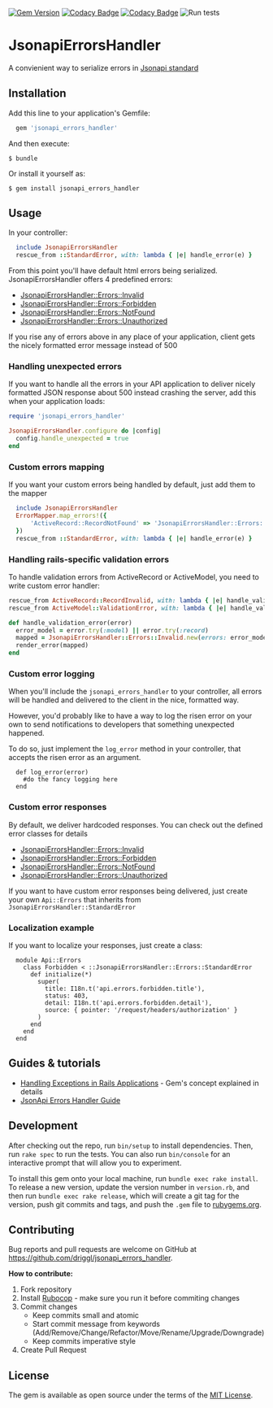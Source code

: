 [![Gem Version](https://badge.fury.io/rb/jsonapi_errors_handler.svg)](https://badge.fury.io/rb/jsonapi_errors_handler)
[![Codacy Badge](https://app.codacy.com/project/badge/Grade/6dba6e4556354789809185e0decde4f8)](https://www.codacy.com/gh/driggl/jsonapi_errors_handler?utm_source=github.com&amp;utm_medium=referral&amp;utm_content=driggl/jsonapi_errors_handler&amp;utm_campaign=Badge_Grade)
[![Codacy Badge](https://app.codacy.com/project/badge/Coverage/6dba6e4556354789809185e0decde4f8)](https://www.codacy.com/gh/driggl/jsonapi_errors_handler?utm_source=github.com&utm_medium=referral&utm_content=driggl/jsonapi_errors_handler&utm_campaign=Badge_Coverage)
![Run tests](https://github.com/driggl/jsonapi_errors_handler/workflows/Run%20tests/badge.svg?branch=master)

# JsonapiErrorsHandler

A convienient way to serialize errors in [Jsonapi standard](https://jsonapi.org)

## Installation

Add this line to your application's Gemfile:

```ruby
  gem 'jsonapi_errors_handler'
```

And then execute:

```shell
$ bundle
```

Or install it yourself as:

```shell
$ gem install jsonapi_errors_handler
```

## Usage

In your controller:

```ruby
  include JsonapiErrorsHandler
  rescue_from ::StandardError, with: lambda { |e| handle_error(e) }
```

From this point you'll have default html errors being serialized. JsonapiErrorsHandler offers 4 predefined errors:

*   [JsonapiErrorsHandler::Errors::Invalid](https://github.com/driggl/jsonapi_errors_handler/blob/master/lib/jsonapi_errors_handler/errors/invalid.rb)
*   [JsonapiErrorsHandler::Errors::Forbidden](https://github.com/driggl/jsonapi_errors_handler/blob/master/lib/jsonapi_errors_handler/errors/forbidden.rb)
*   [JsonapiErrorsHandler::Errors::NotFound](https://github.com/driggl/jsonapi_errors_handler/blob/master/lib/jsonapi_errors_handler/errors/not_found.rb)
*   [JsonapiErrorsHandler::Errors::Unauthorized](https://github.com/driggl/jsonapi_errors_handler/blob/master/lib/jsonapi_errors_handler/errors/unauthorized.rb)

If you rise any of errors above in any place of your application, client gets the nicely formatted error message instead of 500

### Handling unexpected errors

If you want to handle all the errors in your API application to deliver nicely formatted JSON response about 500 instead crashing the server, add this when your application loads:

```ruby
require 'jsonapi_errors_handler'

JsonapiErrorsHandler.configure do |config|
  config.handle_unexpected = true
end
```

### Custom errors mapping

If you want your custom errors being handled by default, just add them to the mapper

```ruby
  include JsonapiErrorsHandler
  ErrorMapper.map_errors!({
      'ActiveRecord::RecordNotFound' => 'JsonapiErrorsHandler::Errors::NotFound'
  })
  rescue_from ::StandardError, with: lambda { |e| handle_error(e) }
```

### Handling rails-specific validation errors

To handle validation errors from ActiveRecord or ActiveModel, you need to write custom
error handler:

```ruby
rescue_from ActiveRecord::RecordInvalid, with: lambda { |e| handle_validation_error(e) }
rescue_from ActiveModel::ValidationError, with: lambda { |e| handle_validation_error(e) }

def handle_validation_error(error)
  error_model = error.try(:model) || error.try(:record)
  mapped = JsonapiErrorsHandler::Errors::Invalid.new(errors: error_model.errors)
  render_error(mapped)
end
```

### Custom error logging

When you'll include the `jsonapi_errors_handler` to your controller, all errors will be handled and delivered to the client in the nice, formatted
way.

However, you'd probably like to have a way to log the risen error on your own to send notifications to developers that
something unexpected happened.

To do so, just implement the `log_error` method in your controller, that accepts the risen error as an argument.

```
  def log_error(error)
    #do the fancy logging here
  end
```

### Custom error responses

By default, we deliver hardcoded responses. You can check out the defined error classes for details

*   [JsonapiErrorsHandler::Errors::Invalid](https://github.com/driggl/jsonapi_errors_handler/blob/master/lib/jsonapi_errors_handler/errors/invalid.rb)
*   [JsonapiErrorsHandler::Errors::Forbidden](https://github.com/driggl/jsonapi_errors_handler/blob/master/lib/jsonapi_errors_handler/errors/forbidden.rb)
*   [JsonapiErrorsHandler::Errors::NotFound](https://github.com/driggl/jsonapi_errors_handler/blob/master/lib/jsonapi_errors_handler/errors/not_found.rb)
*   [JsonapiErrorsHandler::Errors::Unauthorized](https://github.com/driggl/jsonapi_errors_handler/blob/master/lib/jsonapi_errors_handler/errors/unauthorized.rb)

If you want to have custom error responses being delivered, just create your own `Api::Errors` that inherits from `JsonapiErrorsHandler::StandardError`

### Localization example

If you want to localize your responses, just create a class:

```
  module Api::Errors
    class Forbidden < ::JsonapiErrorsHandler::Errors::StandardError
      def initialize(*)
        super(
          title: I18n.t('api.errors.forbidden.title'),
          status: 403,
          detail: I18n.t('api.errors.forbidden.detail'),
          source: { pointer: '/request/headers/authorization' }
        )
      end
    end
  end
```

## Guides & tutorials

*   [Handling Exceptions in Rails Applications](https://driggl.com/blog/a/handling-exceptions-in-rails-applications) - Gem's concept explained in details
*   [JsonApi Errors Handler Guide](https://driggl.com/blog/a/json-api-errors-handler)

## Development

After checking out the repo, run `bin/setup` to install dependencies. Then, run `rake spec` to run the tests. You can also run `bin/console` for an interactive prompt that will allow you to experiment.

To install this gem onto your local machine, run `bundle exec rake install`. To release a new version, update the version number in `version.rb`, and then run `bundle exec rake release`, which will create a git tag for the version, push git commits and tags, and push the `.gem` file to [rubygems.org](https://rubygems.org).

## Contributing

Bug reports and pull requests are welcome on GitHub at <https://github.com/driggl/jsonapi_errors_handler>.

**How to contribute:**

1.  Fork repository
2.  Install [Rubocop](https://github.com/rubocop-hq/rubocop) - make sure you run it before commiting changes
3.  Commit changes
    *   Keep commits small and atomic
    *   Start commit message from keywords (Add/Remove/Change/Refactor/Move/Rename/Upgrade/Downgrade)
    *   Keep commits imperative style
4.  Create Pull Request

## License

The gem is available as open source under the terms of the [MIT License](https://opensource.org/licenses/MIT).
